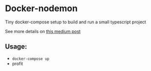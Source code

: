 # Docker-nodemon

Tiny docker-compose setup to build and run a small typescript project

See more details on [this medium post](https://medium.com/@aherve/heres-my-minimal-setup-to-write-a-piece-of-typescript-code-510cd6cb1861#.4ifkr16gm)

## Usage:
 - `docker-compose up`
 - profit
